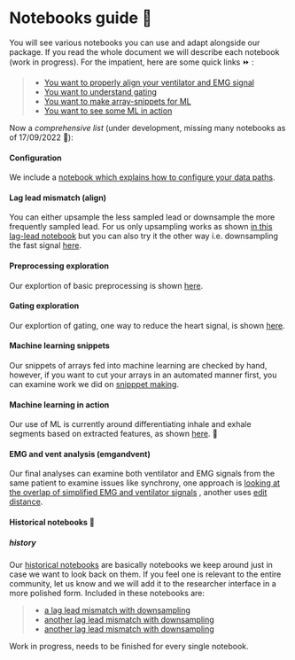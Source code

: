 # Notebooks guide :rainbow:

You will see various notebooks you can use and adapt alongside our package. If you read the whole document we will describe each notebook (work in progress). For the impatient, here are some quick links :fast_forward: :

> * [You want to properly align your ventilator and EMG signal](#align)
> * [You want to understand gating](#gating)
> * [You want to make array-snippets for ML](#snippets)
> * [You want to see some ML in action](#mlaction)

Now a *comprehensive list* (under development, missing many notebooks as of 17/09/2022 :construction:): 



#### Configuration

We include a [notebook which explains how to configure your data paths](http://localhost:8888/notebooks/open_work/config_demo.ipynb).


#### Lag lead mismatch (align)

You can either upsample the less sampled lead or downsample the more frequently sampled lead. For us only upsampling works as shown [in this lag-lead notebook](https://github.com/ReSurfEMG/ReSurfEMG/blob/main/researcher_interface/lead_lag_match_upsample.ipynb) but you can also try it the other way i.e. downsampling the fast signal [here](https://github.com/ReSurfEMG/ReSurfEMG/blob/main/researcher_interface/lag_lead_match.ipynb).


#### Preprocessing exploration 

Our explortion of basic preprocessing is shown [here](https://github.com/ReSurfEMG/ReSurfEMG/blob/main/open_work/basic_preprocessing.ipynb). 

#### Gating exploration 

Our explortion of gating, one way to reduce the heart signal, is shown [here](https://github.com/ReSurfEMG/ReSurfEMG/blob/main/researcher_interface/gating_example.ipynb). 


#### Machine learning snippets 

Our snippets of arrays fed into machine learning are checked by hand, however, if you want to cut your arrays in an automated manner first, you can examine work we did on [snipppet making](https://github.com/ReSurfEMG/ReSurfEMG/blob/main/researcher_interface/ml_snipper_maker.ipynb). 


#### Machine learning in action 

Our use of ML is currently around differentiating inhale and exhale segments based on extracted features, as shown  [here](https://github.com/ReSurfEMG/ReSurfEMG/blob/main/open_work/ML_EMG_1.ipynb). :key:


#### EMG and vent analysis (emgandvent)

Our final analyses can examine both ventilator and EMG signals from the same patient to examine issues like synchrony, one approach is [looking at the overlap of simplified EMG and ventilator signals](https://github.com/ReSurfEMG/ReSurfEMG/blob/main/open_work/diagnose_emg_vent_relationship.ipynb) , another uses [edit distance](https://github.com/ReSurfEMG/ReSurfEMG/blob/main/open_work/edit_distance_emg_vent.ipynb).



#### Historical notebooks :ghost:
 ##### history

Our [historical notebooks](https://github.com/ReSurfEMG/ReSurfEMG/tree/main/historical_notebooks) are basically notebooks we keep around just in case we want to look back on them. If you feel one is relevant to the entire community, let us know and we will add it to the researcher interface in a more polished form.
Included in these notebooks are:


> * [a lag lead mismatch with downsampling](https://github.com/ReSurfEMG/ReSurfEMG/blob/main/historical_notebooks/lag_lead_match_downsample_BAD.ipynb)
> * [another lag lead mismatch with downsampling](https://github.com/ReSurfEMG/ReSurfEMG/blob/main/historical_notebooks/lag_lead_match.ipynb)
> * [another lag lead mismatch with downsampling](https://github.com/ReSurfEMG/ReSurfEMG/blob/main/historical_notebooks/lag_lead_match.ipynb)


Work in progress, needs to be finished for every single notebook.


